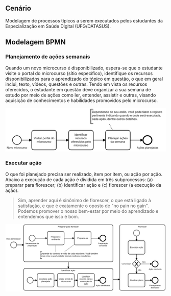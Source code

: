 ## Cenário

Modelagem de processos típicos a serem executados pelos estudantes
da Especialização em Saúde Digital (UFG/DATASUS).

## Modelagem BPMN

### Planejamento de ações semanais

Quando um novo microcurso é disponibilizado, espera-se que o estudante
visite o portal do microcurso (sítio específico), identifique os recursos
disponibilizados para o aprendizado do tópico em questão, o que em geral
inclui, texto, vídeos, questões e outras. Tendo em vista os recursos oferecidos, o estudante em questão deve organizar a sua semana de estudo
por meio de ações como ler, entender, assistir e outras, visando
aquisição de conhecimentos e habilidades promovidos pelo microcurso.

<img src="planejar-acoes.png" width="600">

### Executar ação

O que foi planejado precisa ser realizado, item por item, ou ação por ação.
Abaixo a execução de cada ação é dividida em três subprocessos: (a) preparar
para florescer; (b) identificar ação e (c) florescer (a execução da ação).

> Sim, aprender aqui é sinônimo de florescer, o que está ligado à satisfação, e que é exatamente o oposto de "no pain no gain". Podemos promover o nosso bem-estar por meio do aprendizado e entendemos que isso é bom.

<img src="executar-acao.png" width="800">
